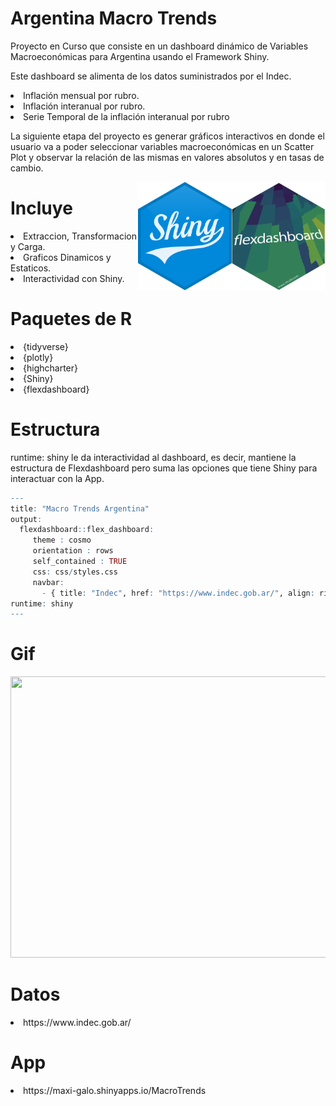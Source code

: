 # Argentina Macro Trends


Proyecto en Curso que consiste en un dashboard dinámico de Variables Macroeconómicas para Argentina usando el Framework Shiny. 

Este dashboard se alimenta de los datos suministrados por el Indec.

<ui>
<li>
Inflación mensual por rubro.
</li>
<li>
Inflación interanual por rubro.
</li>
<li>
Serie Temporal de la inflación interanual por rubro
</li>
</ui>

La siguiente etapa del proyecto es generar gráficos interactivos en donde el usuario va a poder seleccionar variables macroeconómicas en un Scatter Plot y observar la relación de las mismas en valores absolutos y en tasas de cambio.


<p>
<a href="https://pkgs.rstudio.com/flexdashboard/" rel="nofollow"><img src="https://raw.githubusercontent.com/rstudio/hex-stickers/master/PNG/flexdashboard.png" align="right" width="150" style="max-width: 100%;"></a>
<a href="https://shiny.rstudio.com/" rel="nofollow"><img src="https://raw.githubusercontent.com/rstudio/hex-stickers/master/PNG/shiny.png" align="right" width="150" style="max-width: 100%;"></a>
</p>



# Incluye

<ui>
<li>
Extraccion, Transformacion y Carga.
</li>
<li>
Graficos Dinamicos y Estaticos.
</li>
<li>
Interactividad con Shiny.
</li>
</ui>




# Paquetes de R

<ui>
<li>
{tidyverse}
</li>
<li>
{plotly}
</li>
<li>
{highcharter}
</li>
<li>
{Shiny}
</li>
<li>
{flexdashboard}
</li>
</ui>


# Estructura

runtime: shiny le da interactividad al dashboard, es decir, mantiene la estructura de Flexdashboard pero suma las opciones que tiene Shiny para interactuar con la App.


```r
---
title: "Macro Trends Argentina"
output:
  flexdashboard::flex_dashboard:
     theme : cosmo
     orientation : rows 
     self_contained : TRUE
     css: css/styles.css
     navbar:
       - { title: "Indec", href: "https://www.indec.gob.ar/", align: right}
runtime: shiny
---

```


# Gif

<p align="center">
  <img 
    width="650"
    height="450"
    src="Img/shinyarg.gif"
  >
</p>





# Datos

<ui>
<li>
https://www.indec.gob.ar/
</li>
</ui>


# App

<ui>
<li>
https://maxi-galo.shinyapps.io/MacroTrends
</li>
</ui>